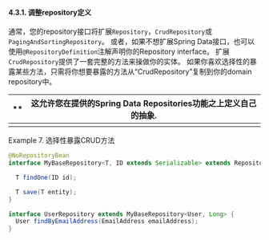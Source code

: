 #### 4.3.1. 调整repository定义

通常，您的repository接口将扩展`Repository`，`CrudRepository`或`PagingAndSortingRepository`。 或者，如果不想扩展Spring Data接口，也可以使用`@RepositoryDefinition`注解声明你的Repository interface。 扩展`CrudRepository`提供了一套完整的方法来操做你的实体。 如果你喜欢选择性的暴露某些方法，只需将你想要暴露的方法从“CrudRepository”复制到你的domain repository中。

| **   | 这允许您在提供的Spring Data Repositories功能之上定义自己的抽象. |
| ---- | ---------------------------------------- |
|      |                                          |

Example 7. 选择性暴露CRUD方法

```java
@NoRepositoryBean
interface MyBaseRepository<T, ID extends Serializable> extends Repository<T, ID> {

  T findOne(ID id);

  T save(T entity);
}

interface UserRepository extends MyBaseRepository<User, Long> {
  User findByEmailAddress(EmailAddress emailAddress);
}
```

